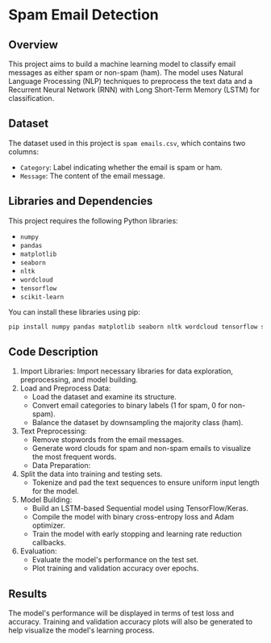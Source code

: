 # Spam Email Detection

## Overview

This project aims to build a machine learning model to classify email messages as either spam or non-spam (ham). The model uses Natural Language Processing (NLP) techniques to preprocess the text data and a Recurrent Neural Network (RNN) with Long Short-Term Memory (LSTM) for classification.

## Dataset

The dataset used in this project is `spam emails.csv`, which contains two columns:
- `Category`: Label indicating whether the email is spam or ham.
- `Message`: The content of the email message.

## Libraries and Dependencies

This project requires the following Python libraries:
- `numpy`
- `pandas`
- `matplotlib`
- `seaborn`
- `nltk`
- `wordcloud`
- `tensorflow`
- `scikit-learn`

You can install these libraries using pip:

```bash
pip install numpy pandas matplotlib seaborn nltk wordcloud tensorflow scikit-learn
```
## Code Description

1. Import Libraries: Import necessary libraries for data exploration, preprocessing, and model building.
2. Load and Preprocess Data:
    - Load the dataset and examine its structure.
    - Convert email categories to binary labels (1 for spam, 0 for non-spam).
    - Balance the dataset by downsampling the majority class (ham).
3. Text Preprocessing:
    - Remove stopwords from the email messages.
    - Generate word clouds for spam and non-spam emails to visualize the most frequent words.
    - Data Preparation:
4. Split the data into training and testing sets.
    - Tokenize and pad the text sequences to ensure uniform input length for the model.
5. Model Building:
    - Build an LSTM-based Sequential model using TensorFlow/Keras.
    - Compile the model with binary cross-entropy loss and Adam optimizer.
    - Train the model with early stopping and learning rate reduction callbacks.
6. Evaluation:
    - Evaluate the model's performance on the test set.
    - Plot training and validation accuracy over epochs.

## Results

The model's performance will be displayed in terms of test loss and accuracy. Training and validation accuracy plots will also be generated to help visualize the model's learning process.
